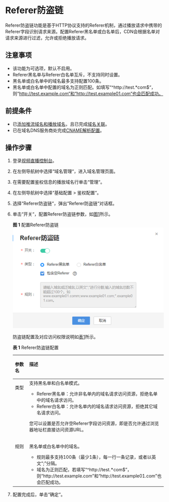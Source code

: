 # Referer防盗链<a name="live_01_0048"></a>

Referer防盗链功能是基于HTTP协议支持的Referer机制，通过播放请求中携带的Referer字段识别请求来源。配置Referer黑名单或白名单后，CDN会根据名单对请求来源进行过滤，允许或拒绝播放请求。

## 注意事项<a name="live01000301_section9354115514113"></a>

-   该功能为可选项，默认不启用。
-   Referer黑名单与Referer白名单互斥，不支持同时设置。
-   黑名单或白名单中的域名最多支持配置100条。
-   黑名单或白名单中配置的域名为正则匹配。如填写“^http://test.\*com$“，则“http://test.example.com“和“http://test.example01.com“也会匹配成功。

## 前提条件<a name="section38573451572"></a>

-   已[添加推流域名和播放域名](添加域名.md)，且已完成[域名关联](关联域名.md)。
-   已在域名DNS服务商处完成[CNAME解析配置](配置CNAME.md)。

## 操作步骤<a name="live01000301_section12744193714437"></a>

1.  登录[视频直播控制台](https://console.huaweicloud.com/live)。
2.  在左侧导航树中选择“域名管理“，进入域名管理页面。
3.  在需要配置鉴权信息的播放域名行单击“管理“。
4.  在左侧导航树中选择“基础配置 \> 鉴权配置“。
5.  选择“Referer防盗链“，弹出“Referer防盗链“对话框。
6.  单击“开关“，配置Referer防盗链参数，如[图1](#live01000301_fig657733201016)所示。

    **图 1**  配置Referer防盗链<a name="live01000301_fig657733201016"></a>  
    ![](figures/配置Referer防盗链.png "配置Referer防盗链")

    防盗链配置及对应访问权限说明如[表1](#live01000301_zh-cn_topic_0129356805_table837817528191)所示。

    **表 1**  Referer防盗链配置

    <a name="live01000301_zh-cn_topic_0129356805_table837817528191"></a>
    <table><thead align="left"><tr id="live01000301_zh-cn_topic_0129356805_zh-cn_topic_0111450891_row19890101885714"><th class="cellrowborder" valign="top" width="20.03%" id="mcps1.2.3.1.1"><p id="live01000301_zh-cn_topic_0129356805_zh-cn_topic_0111450891_p182343561940"><a name="live01000301_zh-cn_topic_0129356805_zh-cn_topic_0111450891_p182343561940"></a><a name="live01000301_zh-cn_topic_0129356805_zh-cn_topic_0111450891_p182343561940"></a>参数名</p>
    </th>
    <th class="cellrowborder" valign="top" width="79.97%" id="mcps1.2.3.1.2"><p id="live01000301_zh-cn_topic_0129356805_zh-cn_topic_0111450891_p6890181895711"><a name="live01000301_zh-cn_topic_0129356805_zh-cn_topic_0111450891_p6890181895711"></a><a name="live01000301_zh-cn_topic_0129356805_zh-cn_topic_0111450891_p6890181895711"></a>描述</p>
    </th>
    </tr>
    </thead>
    <tbody><tr id="live01000301_zh-cn_topic_0129356805_zh-cn_topic_0111450891_row1089016185579"><td class="cellrowborder" valign="top" width="20.03%" headers="mcps1.2.3.1.1 "><p id="live01000301_zh-cn_topic_0129356805_zh-cn_topic_0111450891_p323410562417"><a name="live01000301_zh-cn_topic_0129356805_zh-cn_topic_0111450891_p323410562417"></a><a name="live01000301_zh-cn_topic_0129356805_zh-cn_topic_0111450891_p323410562417"></a>类型</p>
    </td>
    <td class="cellrowborder" valign="top" width="79.97%" headers="mcps1.2.3.1.2 "><div class="p" id="live01000301_p4796204561519"><a name="live01000301_p4796204561519"></a><a name="live01000301_p4796204561519"></a>支持黑名单和白名单模式。<a name="live01000301_ul1528259181510"></a><a name="live01000301_ul1528259181510"></a><ul id="live01000301_ul1528259181510"><li>Referer黑名单：允许非名单内的域名请求访问资源，拒绝名单中的域名请求访问。</li><li>Referer白名单：允许名单内的域名请求访问资源，拒绝其它域名请求访问。</li></ul>
    </div>
    <p id="live01000301_p030612381510"><a name="live01000301_p030612381510"></a><a name="live01000301_p030612381510"></a>您可以设置是否允许空Referer字段访问资源，即是否允许通过浏览器地址栏直接访问资源URL。</p>
    </td>
    </tr>
    <tr id="live01000301_zh-cn_topic_0129356805_zh-cn_topic_0111450891_row4725335657"><td class="cellrowborder" valign="top" width="20.03%" headers="mcps1.2.3.1.1 "><p id="live01000301_zh-cn_topic_0129356805_zh-cn_topic_0111450891_p1872653520517"><a name="live01000301_zh-cn_topic_0129356805_zh-cn_topic_0111450891_p1872653520517"></a><a name="live01000301_zh-cn_topic_0129356805_zh-cn_topic_0111450891_p1872653520517"></a>规则</p>
    </td>
    <td class="cellrowborder" valign="top" width="79.97%" headers="mcps1.2.3.1.2 "><p id="live01000301_zh-cn_topic_0129356805_zh-cn_topic_0111450891_p15426936145216"><a name="live01000301_zh-cn_topic_0129356805_zh-cn_topic_0111450891_p15426936145216"></a><a name="live01000301_zh-cn_topic_0129356805_zh-cn_topic_0111450891_p15426936145216"></a>黑名单或白名单中的域名。</p>
    <a name="live01000301_zh-cn_topic_0129356805_ul1316151174219"></a><a name="live01000301_zh-cn_topic_0129356805_ul1316151174219"></a><ul id="live01000301_zh-cn_topic_0129356805_ul1316151174219"><li>规则最多支持100条（最少1条），每一行一条记录，或者以英文<span class="parmvalue" id="live01000301_zh-cn_topic_0129356805_parmvalue1116131117425"><a name="live01000301_zh-cn_topic_0129356805_parmvalue1116131117425"></a><a name="live01000301_zh-cn_topic_0129356805_parmvalue1116131117425"></a>“;”</span>分隔。</li><li>域名为正则匹配，若填写<span class="parmvalue" id="parmvalue171721618913"><a name="parmvalue171721618913"></a><a name="parmvalue171721618913"></a>“^http://test.*com$”</span>，则<span class="parmvalue" id="parmvalue47171616297"><a name="parmvalue47171616297"></a><a name="parmvalue47171616297"></a>“http://test.example.com”</span>和<span class="parmvalue" id="parmvalue1371721613914"><a name="parmvalue1371721613914"></a><a name="parmvalue1371721613914"></a>“http://test.example01.com”</span>也会匹配成功。</li></ul>
    </td>
    </tr>
    </tbody>
    </table>

7.  配置完成后，单击“确定“。

